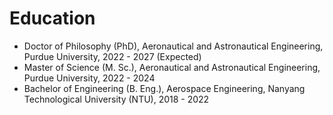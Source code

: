 # Education

- Doctor of Philosophy (PhD), Aeronautical and Astronautical Engineering, Purdue University, 2022 - 2027 (Expected)
- Master of Science (M. Sc.), Aeronautical and Astronautical Engineering, Purdue University, 2022 - 2024
- Bachelor of Engineering (B. Eng.), Aerospace Engineering, Nanyang Technological University (NTU), 2018 - 2022



